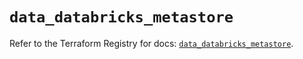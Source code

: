 # `data_databricks_metastore`

Refer to the Terraform Registry for docs: [`data_databricks_metastore`](https://registry.terraform.io/providers/databricks/databricks/1.37.0/docs/data-sources/metastore).
